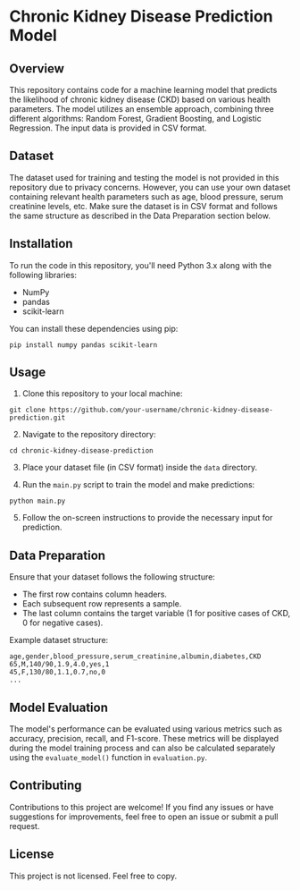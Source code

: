 
# Chronic Kidney Disease Prediction Model

## Overview
This repository contains code for a machine learning model that predicts the likelihood of chronic kidney disease (CKD) based on various health parameters. The model utilizes an ensemble approach, combining three different algorithms: Random Forest, Gradient Boosting, and Logistic Regression. The input data is provided in CSV format.

## Dataset
The dataset used for training and testing the model is not provided in this repository due to privacy concerns. However, you can use your own dataset containing relevant health parameters such as age, blood pressure, serum creatinine levels, etc. Make sure the dataset is in CSV format and follows the same structure as described in the Data Preparation section below.

## Installation
To run the code in this repository, you'll need Python 3.x along with the following libraries:
- NumPy
- pandas
- scikit-learn

You can install these dependencies using pip:
```
pip install numpy pandas scikit-learn
```

## Usage
1. Clone this repository to your local machine:
```
git clone https://github.com/your-username/chronic-kidney-disease-prediction.git
```

2. Navigate to the repository directory:
```
cd chronic-kidney-disease-prediction
```

3. Place your dataset file (in CSV format) inside the `data` directory.

4. Run the `main.py` script to train the model and make predictions:
```
python main.py
```

5. Follow the on-screen instructions to provide the necessary input for prediction.

## Data Preparation
Ensure that your dataset follows the following structure:
- The first row contains column headers.
- Each subsequent row represents a sample.
- The last column contains the target variable (1 for positive cases of CKD, 0 for negative cases).

Example dataset structure:
```
age,gender,blood_pressure,serum_creatinine,albumin,diabetes,CKD
65,M,140/90,1.9,4.0,yes,1
45,F,130/80,1.1,0.7,no,0
...
```

## Model Evaluation
The model's performance can be evaluated using various metrics such as accuracy, precision, recall, and F1-score. These metrics will be displayed during the model training process and can also be calculated separately using the `evaluate_model()` function in `evaluation.py`.

## Contributing
Contributions to this project are welcome! If you find any issues or have suggestions for improvements, feel free to open an issue or submit a pull request.

## License
This project is not licensed. Feel free to copy.
